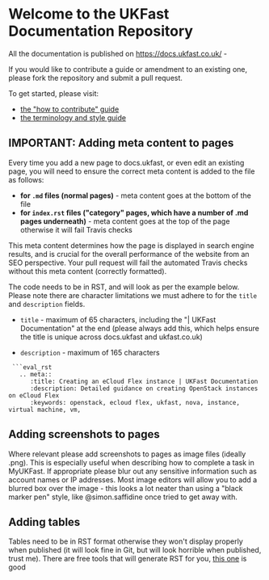 # Welcome to the UKFast Documentation Repository

All the documentation is published on https://docs.ukfast.co.uk/ -

If you would like to contribute a guide or amendment to an existing one, please fork the repository and submit a pull request.

To get started, please visit:
- [the "how to contribute" guide](https://github.com/ukfast/docs.ukfast.co.uk/blob/master/contribute.md)
- [the terminology and style guide](https://github.com/ukfast/docs.ukfast.co.uk/blob/master/guide.md)

## IMPORTANT:  Adding meta content to pages

Every time you add a new page to docs.ukfast, or even edit an existing page, you will need to ensure the correct meta content is added to the file as follows:

- **for `.md` files (normal pages)** - meta content goes at the bottom of the file  
- **for `index.rst` files ("category" pages, which have a number of .md pages underneath)** - meta content goes at the top of the page otherwise it will fail Travis checks

This meta content determines how the page is displayed in search engine results, and is crucial for the overall performance of the website from an SEO perspective.  Your pull request will fail the automated Travis checks without this meta content (correctly formatted).

The code needs to be in RST, and will look as per the example below.  Please note there are character limitations we must adhere to for the `title` and `description` fields.

- `title` - maximum of 65 characters, including the "| UKFast Documentation" at the end (please always add this, which helps ensure the title is unique across docs.ukfast and ukfast.co.uk)

- `description` - maximum of 165 characters

```  
 ```eval_rst
   .. meta::
      :title: Creating an eCloud Flex instance | UKFast Documentation
      :description: Detailed guidance on creating OpenStack instances on eCloud Flex
      :keywords: openstack, ecloud flex, ukfast, nova, instance, virtual machine, vm, 
 ```
 
## Adding screenshots to pages

Where relevant please add screenshots to pages as image files (ideally .png).  This is especially useful when describing how to complete a task in MyUKFast.  If appropriate please blur out any sensitive information such as account names or IP addresses.  Most image editors will allow you to add a blurred box over the image - this looks a lot neater than using a "black marker pen" style, like @simon.saffidine once tried to get away with.

## Adding tables

Tables need to be in RST format otherwise they won't display properly when published (it will look fine in Git, but will look horrible when published, trust me). There are free tools that will generate RST for you, [this one](http://www.tablesgenerator.com/text_tables#) is good
